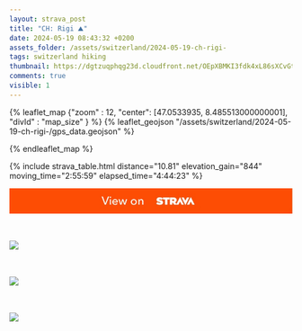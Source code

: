 ```yaml
---
layout: strava_post
title: "CH: Rigi ⛰️"
date: 2024-05-19 08:43:32 +0200
assets_folder: /assets/switzerland/2024-05-19-ch-rigi-
tags: switzerland hiking
thumbnail: https://dgtzuqphqg23d.cloudfront.net/OEpXBMKI3fdk4xL86sXCvGt7k6p_DgRYw6Ip-yVAh-8-1024x768.jpg
comments: true
visible: 1
---
```



{% leaflet_map {"zoom" : 12,
                  "center": [47.0533935, 8.485513000000001],
                 "divId" : "map_size" } %}
    {% leaflet_geojson "/assets/switzerland/2024-05-19-ch-rigi-/gps_data.geojson" %}

{% endleaflet_map %}





{% include strava_table.html distance="10.81" elevation_gain="844" moving_time="2:55:59" elapsed_time="4:44:23" %}

[![](/assets/strava.jpg)](https://www.strava.com/activities/11447920889)


<br />

![](https://dgtzuqphqg23d.cloudfront.net/OEpXBMKI3fdk4xL86sXCvGt7k6p_DgRYw6Ip-yVAh-8-1024x768.jpg)


<br />

![](https://dgtzuqphqg23d.cloudfront.net/C7juPOToS8C3N0CIzv3o4F12avmiDmvrqI01tXpM1Jk-1024x768.jpg)


<br />

![](https://dgtzuqphqg23d.cloudfront.net/tVaFt-Tfcw42FYcDxS4Eo4x5gKHt675q_fqzpIOZujQ-1024x768.jpg)
